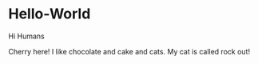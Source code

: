 # Hello-World
Hi Humans

Cherry here! I like chocolate and cake and cats.
My cat is called rock out!
